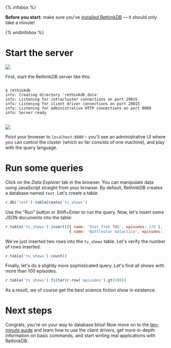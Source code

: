 {% infobox %}
<p><strong>Before you start:</strong> make sure you've <a href="/install">installed RethinkDB</a> &mdash; it should only take a minute!</p>
{% endinfobox %}

# Start the server #

<img src="/assets/images/docs/api_illustrations/quickstart.png" class="api_command_illustration" />

First, start the RethinkDB server like this:

<div class="highlight">
<pre style="word-break:normal">
<code>
$ rethinkdb
info: Creating directory 'rethinkdb_data'
info: Listening for intracluster connections on port 29015
info: Listening for client driver connections on port 28015
info: Listening for administrative HTTP connections on port 8080
info: Server ready
</code>
</pre>
</div>

<img src="/assets/images/docs/api_illustrations/quickstart.png" class="api_command_illustration" />

Point your browser to `localhost:8080` &ndash; you'll see an administrative UI
where you can control the cluster (which so far consists of one machine), and
play with the query language.

# Run some queries #

Click on the _Data Explorer_ tab in the browser. You can manipulate
data using JavaScript straight from your browser. By default,
RethinkDB creates a database named `test`. Let's create a table:

```javascript
r.db('test').tableCreate('tv_shows')
```

Use the "Run" button or Shift+Enter to run the query. Now, let's insert some JSON documents into the table:

```javascript
r.table('tv_shows').insert([{ name: 'Star Trek TNG', episodes: 178 },
                            { name: 'Battlestar Galactica', episodes: 75 }])
```

We've just inserted two rows into the `tv_shows` table. Let's verify the
number of rows inserted:

```javascript
r.table('tv_shows').count()
```

Finally, let's do a slightly more sophisticated query. Let's find all
shows with more than 100 episodes.

```javascript
r.table('tv_shows').filter(r.row('episodes').gt(100))
```

As a result, we of course get the best science fiction show in
existence.

# Next steps #

Congrats, you're on your way to database bliss! Now move on to the
[ten-minute guide](/docs/guide/javascript) and learn how to use the
client drivers, get more in-depth information on basic commands, and
start writing real applications with RethinkDB.
